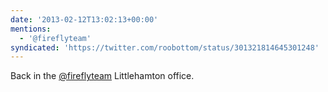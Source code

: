 ```yaml
---
date: '2013-02-12T13:02:13+00:00'
mentions:
  - '@fireflyteam'
syndicated: 'https://twitter.com/roobottom/status/301321814645301248'
---
```

Back in the [@fireflyteam](https://twitter.com/@fireflyteam) Littlehamton office.
